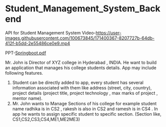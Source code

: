 # Student_Management_System_Backend
API for Student Management System
Video-https://user-images.githubusercontent.com/100673845/171400367-8207727b-64db-412f-b5dd-2e55486ce0e9.mp4

PPT-[Springboot.pdf](https://github.com/vatan09/Student_Management_System_Backend/files/8818447/Springboot.pdf)

Mr. John is Director of XYZ college in Hyderabad , INDIA.
He want to build an application that manages his college students details.
App may include following features.
1.	Student can be directly added to app, every student has several information associated with them like address (street, city, country), project details (project  title, project technology , max marks of project , mentor name).
2.	Mr. John wants to Manage Sections of his college for example student name radhika is in CS2 , rakesh is also in CS2 and ramesh is in CS4 . In app he wants to assign specific student to specific section.
(Section like, CS1,CS2,CS3,CS4,ME1,ME2ME3)


